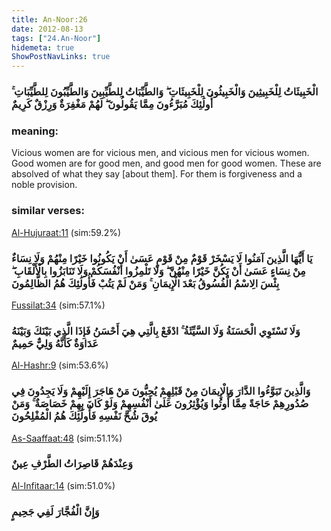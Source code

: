 ```yaml
---
title: An-Noor:26
date: 2012-08-13
tags: ["24.An-Noor"]
hidemeta: true 
ShowPostNavLinks: true 
---
```

### الْخَبِيثَاتُ لِلْخَبِيثِينَ وَالْخَبِيثُونَ لِلْخَبِيثَاتِ ۖ وَالطَّيِّبَاتُ لِلطَّيِّبِينَ وَالطَّيِّبُونَ لِلطَّيِّبَاتِ ۚ أُولَٰئِكَ مُبَرَّءُونَ مِمَّا يَقُولُونَ ۖ لَهُمْ مَغْفِرَةٌ وَرِزْقٌ كَرِيمٌ
### meaning: 
Vicious women are for vicious men, and vicious men for vicious women. Good women are for good men, and good men for good women. These are absolved of what they say [about them]. For them is forgiveness and a noble provision.
### similar verses: 

[Al-Hujuraat:11](/49/11) (sim:59.2%)

### يَا أَيُّهَا الَّذِينَ آمَنُوا لَا يَسْخَرْ قَوْمٌ مِنْ قَوْمٍ عَسَىٰ أَنْ يَكُونُوا خَيْرًا مِنْهُمْ وَلَا نِسَاءٌ مِنْ نِسَاءٍ عَسَىٰ أَنْ يَكُنَّ خَيْرًا مِنْهُنَّ ۖ وَلَا تَلْمِزُوا أَنْفُسَكُمْ وَلَا تَنَابَزُوا بِالْأَلْقَابِ ۖ بِئْسَ الِاسْمُ الْفُسُوقُ بَعْدَ الْإِيمَانِ ۚ وَمَنْ لَمْ يَتُبْ فَأُولَٰئِكَ هُمُ الظَّالِمُونَ

[Fussilat:34](/41/34) (sim:57.1%)

### وَلَا تَسْتَوِي الْحَسَنَةُ وَلَا السَّيِّئَةُ ۚ ادْفَعْ بِالَّتِي هِيَ أَحْسَنُ فَإِذَا الَّذِي بَيْنَكَ وَبَيْنَهُ عَدَاوَةٌ كَأَنَّهُ وَلِيٌّ حَمِيمٌ

[Al-Hashr:9](/59/9) (sim:53.6%)

### وَالَّذِينَ تَبَوَّءُوا الدَّارَ وَالْإِيمَانَ مِنْ قَبْلِهِمْ يُحِبُّونَ مَنْ هَاجَرَ إِلَيْهِمْ وَلَا يَجِدُونَ فِي صُدُورِهِمْ حَاجَةً مِمَّا أُوتُوا وَيُؤْثِرُونَ عَلَىٰ أَنْفُسِهِمْ وَلَوْ كَانَ بِهِمْ خَصَاصَةٌ ۚ وَمَنْ يُوقَ شُحَّ نَفْسِهِ فَأُولَٰئِكَ هُمُ الْمُفْلِحُونَ

[As-Saaffaat:48](/37/48) (sim:51.1%)

### وَعِنْدَهُمْ قَاصِرَاتُ الطَّرْفِ عِينٌ

[Al-Infitaar:14](/82/14) (sim:51.0%)

### وَإِنَّ الْفُجَّارَ لَفِي جَحِيمٍ

